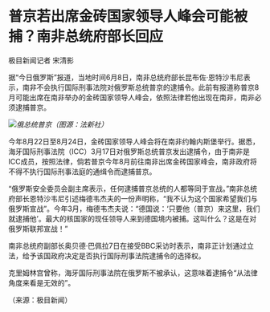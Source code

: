 

# 普京若出席金砖国家领导人峰会可能被捕？南非总统府部长回应

极目新闻记者 宋清影

据“今日俄罗斯”报道，当地时间6月8日，南非总统府部长昆布佐·恩特沙韦尼表示，南非不会执行国际刑事法院对俄罗斯总统普京的逮捕令。此前有报道称普京8月可能出席在南非举办的金砖国家领导人峰会，依照法律若他出现在南非，南非必须逮捕普京。

![](https://inews.gtimg.com/om_bt/O2qFFa7gohUvYKIr_-ct3-MIzGxWtjvEXnasZn_y3vbvUAA/1000)_俄总统普京（图源：法新社）_

今年8月22日至8月24日，金砖国家领导人峰会将在南非约翰内斯堡举行。据悉，海牙国际刑事法院（ICC）3月17日对俄罗斯总统普京发出逮捕令，由于南非是ICC成员，按照法律，倘若普京今年8月前往南非出席金砖国家峰会，南非政府将不得不执行国际刑事法庭的通缉令而逮捕普京。

“俄罗斯安全委员会副主席表示，任何逮捕普京总统的人都等同于宣战。”南非总统府部长恩特沙韦尼引述梅德韦杰夫的一份声明称，“我不认为这个国家希望我们与俄罗斯宣战”。今年3月，梅德韦杰夫说：“德国说：‘只要他（普京）来这里，我们就逮捕他’。最大的核国家的现任领导人来到德国境内被捕。这叫什么？这是在对俄罗斯联邦宣战！”

南非总统府副部长奥贝德·巴佩拉7日在接受BBC采访时表示，南非正计划通过立法，给予该国政府决定是否执行国际刑事法院逮捕令的选择权。

克里姆林宫曾称，海牙国际刑事法院在俄罗斯不被承认，这意味着逮捕令“从法律角度来看是无效的”。

（来源：极目新闻）


